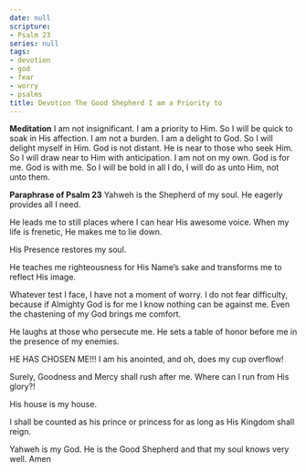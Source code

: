 ```yaml
---
date: null
scripture:
- Psalm 23
series: null
tags:
- devotion
- god
- fear
- worry
- psalms
title: Devotion The Good Shepherd I am a Priority to
---
```



**Meditation**
I am not insignificant. I am a priority to Him.
So I will be quick to soak in His affection.
I am not a burden. I am a delight to God.
So I will delight myself in Him.
God is not distant. He is near to those who seek Him.
So I will draw near to Him with anticipation.
I am not on my own. God is for me. God is with me.
So I will be bold in all I do, I will do as unto Him, not unto them.

**Paraphrase of Psalm 23**
Yahweh is the Shepherd of my soul. He eagerly provides all I need.

He leads me to still places where I can hear His awesome voice.
When my life is frenetic, He makes me to lie down.

His Presence restores my soul.

He teaches me righteousness for His Name’s sake and transforms me to reflect His image.

Whatever test I face, I have not a moment of worry.
I do not fear difficulty,
because if Almighty God is for me I know nothing can be against me.
Even the chastening of my God brings me comfort.

He laughs at those who persecute me.
He sets a table of honor before me in the presence of my enemies.

HE HAS CHOSEN ME!!!
I am his anointed, and oh, does my cup overflow!

Surely, Goodness and Mercy shall rush after me.
Where can I run from His glory?!

His house is my house.

I shall be counted as his prince or princess for as long as His Kingdom shall reign.

Yahweh is my God.
He is the Good Shepherd and that my soul knows very well. Amen